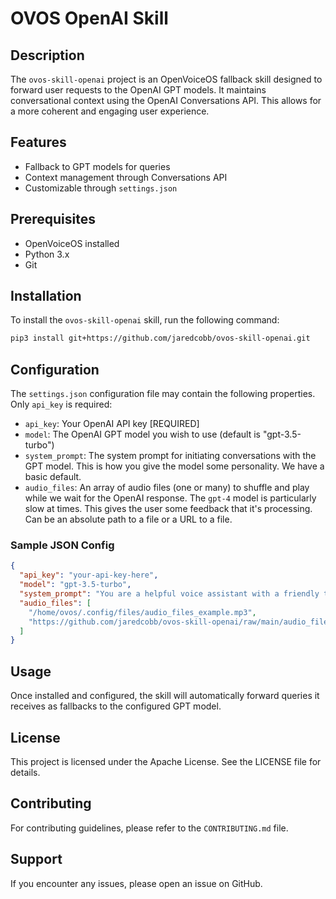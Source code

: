 # OVOS OpenAI Skill

## Description

The `ovos-skill-openai` project is an OpenVoiceOS fallback skill designed to forward user requests to the OpenAI GPT models. It maintains conversational context using the OpenAI Conversations API. This allows for a more coherent and engaging user experience.

## Features

- Fallback to GPT models for queries
- Context management through Conversations API
- Customizable through `settings.json`

## Prerequisites

- OpenVoiceOS installed
- Python 3.x
- Git

## Installation

To install the `ovos-skill-openai` skill, run the following command:

```bash
pip3 install git+https://github.com/jaredcobb/ovos-skill-openai.git
```

## Configuration

The `settings.json` configuration file may contain the following properties. Only `api_key` is required:

- `api_key`: Your OpenAI API key [REQUIRED]
- `model`: The OpenAI GPT model you wish to use (default is "gpt-3.5-turbo")
- `system_prompt`: The system prompt for initiating conversations with the GPT model. This is how you give the model some personality. We have a basic default.
- `audio_files`: An array of audio files (one or many) to shuffle and play while we wait for the OpenAI response. The `gpt-4` model is particularly slow at times. This gives the user some feedback that it's processing. Can be an absolute path to a file or a URL to a file.

### Sample JSON Config

```json
{
  "api_key": "your-api-key-here",
  "model": "gpt-3.5-turbo",
  "system_prompt": "You are a helpful voice assistant with a friendly tone and fun sense of humor",
  "audio_files": [
    "/home/ovos/.config/files/audio_files_example.mp3",
    "https://github.com/jaredcobb/ovos-skill-openai/raw/main/audio_files_example.mp3"
  ]
}
```

## Usage

Once installed and configured, the skill will automatically forward queries it receives as fallbacks to the configured GPT model.

## License

This project is licensed under the Apache License. See the LICENSE file for details.

## Contributing

For contributing guidelines, please refer to the `CONTRIBUTING.md` file.

## Support

If you encounter any issues, please open an issue on GitHub.
